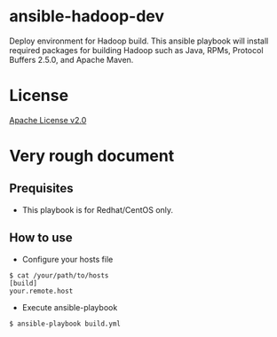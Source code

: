 # ansible-hadoop-dev
Deploy environment for Hadoop build. This ansible playbook will install required packages for building Hadoop such as Java, RPMs, Protocol Buffers 2.5.0, and Apache Maven.

# License

[Apache License v2.0](http://www.apache.org/licenses/LICENSE-2.0)

# Very rough document

## Prequisites

* This playbook is for Redhat/CentOS only.

## How to use

* Configure your hosts file

```
$ cat /your/path/to/hosts
[build]
your.remote.host
```

* Execute ansible-playbook

```
$ ansible-playbook build.yml
```
